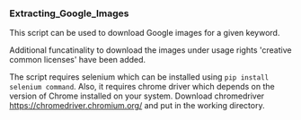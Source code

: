 ### Extracting_Google_Images

This script can be used to download Google images for a given keyword.

Additional funcatinality to download the images under usage rights 'creative common licenses' have been added.

The script requires selenium which can be installed using ```pip install selenium command```. Also, it requires chrome driver which depends on the version of Chrome installed on your system. Download chromedriver https://chromedriver.chromium.org/  and put in the working directory.
